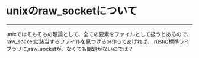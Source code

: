 # unixのraw_socketについて
---
unixではそもそもの理論として、全ての要素をファイルとして扱うとあるので、  
raw_socketに該当するファイルを見つけるor作ってあげれば、
rustの標準ライブラリに,raw_socketが、なくても問題がないのでは？